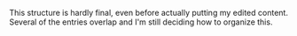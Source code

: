 This structure is hardly final, even before actually putting my edited content. Several of the entries overlap and I'm still deciding how to organize this.